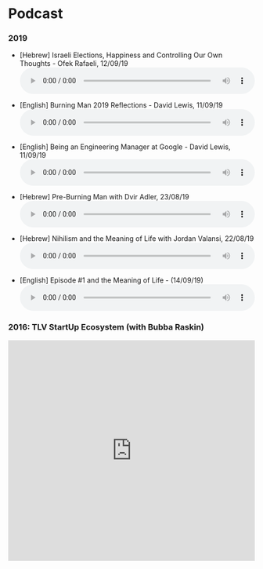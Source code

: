 <!-- https://zencastr.com/ -->
<style>
	audio { width: 100%; }
</style>
# Podcast 

### 2019 



* [Hebrew] Israeli Elections, Happiness and Controlling Our Own Thoughts - Ofek Rafaeli, 12/09/19 <audio controls><source src="audio/ofek1_12_9_19.mp3" type="audio/mp3"></audio>

* [English] Burning Man 2019 Reflections - David Lewis, 11/09/19 <audio controls><source src="audio/burning_man_reflections_david_lewis.mp3" type="audio/mp3"></audio>

* [English] Being an Engineering Manager at Google - David Lewis, 11/09/19 <audio controls><source src="audio/engineer_manager_at_google_david_lewis.mp3" type="audio/mp3"></audio>

* [Hebrew] Pre-Burning Man with Dvir Adler, 23/08/19 <audio controls><source src="audio/burning_man_reflections_david_lewis.mp3" type="audio/mp3"></audio>

* [Hebrew] Nihilism and the Meaning of Life with Jordan Valansi, 22/08/19 <audio controls><source src="audio/mannys_jordan.mp3" type="audio/mp3"></audio>

* [English] Episode #1 and the Meaning of Life - (14/09/19) <audio controls><source src="audio/20190914_meaning_of_life.mp3" type="audio/mp3"></audio>

### 2016: TLV StartUp Ecosystem (with Bubba Raskin)

<iframe width="100%" height="450" scrolling="no" frameborder="no" src="https://w.soundcloud.com/player/?url=https%3A//api.soundcloud.com/playlists/190833437&amp;auto_play=false&amp;hide_related=false&amp;show_comments=true&amp;show_user=true&amp;show_reposts=false&amp;visual=true"></iframe>